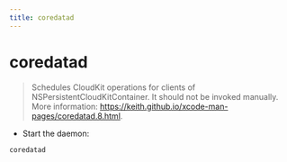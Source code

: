 ```yaml
---
title: coredatad
---
```

# coredatad

> Schedules CloudKit operations for clients of NSPersistentCloudKitContainer.
> It should not be invoked manually.
> More information: <https://keith.github.io/xcode-man-pages/coredatad.8.html>.

- Start the daemon:

`coredatad`
